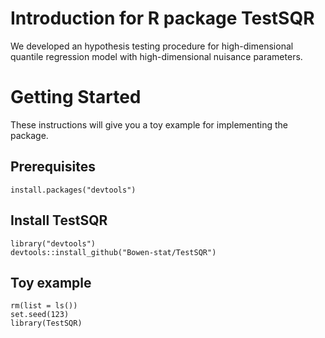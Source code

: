 # Introduction for R package TestSQR
We developed an hypothesis testing procedure for high-dimensional quantile regression model with high-dimensional nuisance parameters.
# Getting Started
These instructions will give you a toy example for implementing the package.
## Prerequisites
```
install.packages("devtools")
```
## Install TestSQR

```
library("devtools")
devtools::install_github("Bowen-stat/TestSQR")
```
## Toy example 
```
rm(list = ls())
set.seed(123)
library(TestSQR)